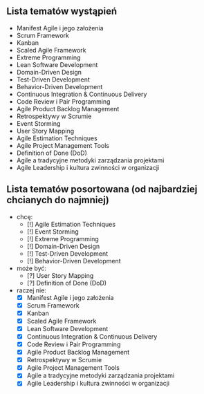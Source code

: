 ## Lista tematów wystąpień

* Manifest Agile i jego założenia
* Scrum Framework
* Kanban
* Scaled Agile Framework
* Extreme Programming
* Lean Software Development
* Domain-Driven Design
* Test-Driven Development
* Behavior-Driven Development
* Continuous Integration & Continuous Delivery
* Code Review i Pair Programming
* Agile Product Backlog Management
* Retrospektywy w Scrumie
* Event Storming
* User Story Mapping
* Agile Estimation Techniques
* Agile Project Management Tools
* Definition of Done (DoD)
* Agile a tradycyjne metodyki zarządzania projektami
* Agile Leadership i kultura zwinności w organizacji


## Lista tematów posortowana (od najbardziej chcianych do najmniej)

* chcę:
	* [!] Agile Estimation Techniques
	* [!] Event Storming
	* [!] Extreme Programming
	* [!] Domain-Driven Design
	* [!] Test-Driven Development
	* [!] Behavior-Driven Development
* może być:
	* [?] User Story Mapping
	* [?] Definition of Done (DoD)
* raczej nie:
	* [x] Manifest Agile i jego założenia
	* [x] Scrum Framework
	* [x] Kanban
	* [x] Scaled Agile Framework
	* [x] Lean Software Development
	* [x] Continuous Integration & Continuous Delivery
	* [x] Code Review i Pair Programming
	* [x] Agile Product Backlog Management
	* [x] Retrospektywy w Scrumie
	* [x] Agile Project Management Tools
	* [x] Agile a tradycyjne metodyki zarządzania projektami
	* [x] Agile Leadership i kultura zwinności w organizacji
